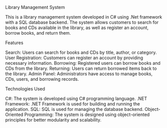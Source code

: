 Library Management System



This is a library management system developed in C# using .Net framework with a SQL database backend. The system allows customers to search for books and CDs available in the library, as well as register an account, borrow books, and return them.

Features



Search: Users can search for books and CDs by title, author, or category.
User Registration: Customers can register an account by providing necessary information.
Borrowing: Registered users can borrow books and CDs from the library.
Returning: Users can return borrowed items back to the library.
Admin Panel: Administrators have access to manage books, CDs, users, and borrowing records.


Technologies Used


C#: The system is developed using C# programming language.
.NET Framework: .NET Framework is used for building and running the application.
SQL: SQL is used for managing the database backend.
Object-Oriented Programming: The system is designed using object-oriented principles for better modularity and scalability.
